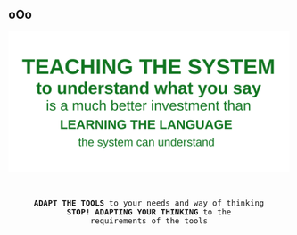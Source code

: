 ## oOo
![oOo_guidelines_01](<o0o_about_guidelines.o0o.01.svg>)

<div align="center">  
<pre>
  
**ADAPT THE TOOLS** 
to your needs and way of thinking 
**STOP!**
**ADAPTING YOUR THINKING**
to the requirements of the tools</pre></div>

